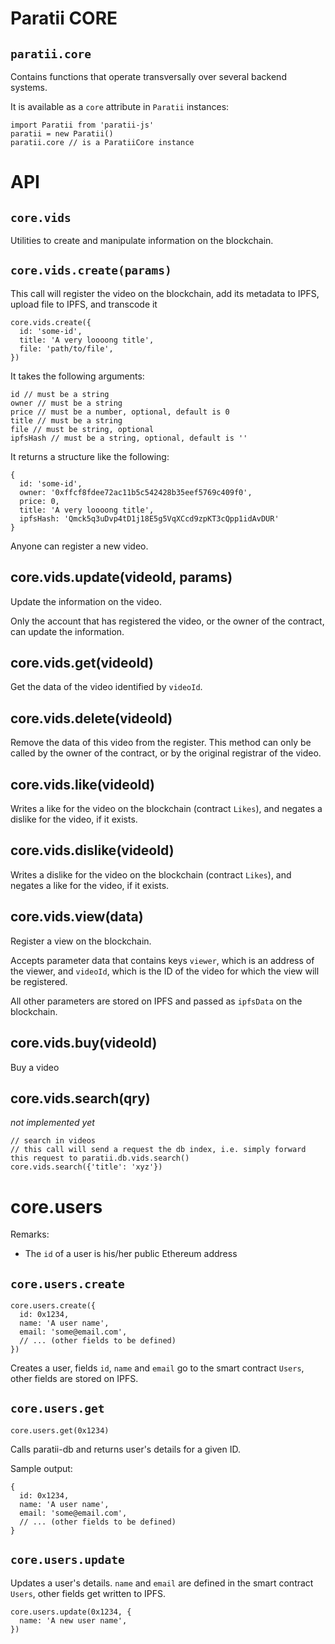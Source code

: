 # Paratii  CORE

## `paratii.core`

Contains functions that operate transversally over several backend systems.

It is available as a `core` attribute in `Paratii` instances:

    import Paratii from 'paratii-js'
    paratii = new Paratii()
    paratii.core // is a ParatiiCore instance


# API

## `core.vids`

Utilities to create and manipulate information on the blockchain.

##  `core.vids.create(params)`

This call will register the video on the blockchain, add its metadata to IPFS, upload file to IPFS, and transcode it


    core.vids.create({
      id: 'some-id',
      title: 'A very loooong title',
      file: 'path/to/file',
    })


It takes the following arguments:

    id // must be a string
    owner // must be a string
    price // must be a number, optional, default is 0
    title // must be a string
    file // must be string, optional
    ipfsHash // must be a string, optional, default is ''


It returns a structure like the following:

    {
      id: 'some-id',
      owner: '0xffcf8fdee72ac11b5c542428b35eef5769c409f0',
      price: 0,
      title: 'A very loooong title',
      ipfsHash: 'Qmck5q3uDvp4tD1j18E5g5VqXCcd9zpKT3cQpp1idAvDUR'
    }


Anyone can register a new video.


## core.vids.update(videoId, params)

Update the information on the video.

Only the account that has registered the video, or the owner of the contract, can update the information.

## core.vids.get(videoId)

Get the data of the video identified by `videoId`.


## core.vids.delete(videoId)

Remove the data of this video from the register. This method can only be called by the owner of the contract, or by the original registrar of the video.

## core.vids.like(videoId)

Writes a like for the video on the blockchain (contract `Likes`), and negates a dislike for the video, if it exists.

## core.vids.dislike(videoId)

Writes a dislike for the video on the blockchain (contract `Likes`), and negates a like for the video, if it exists.

## core.vids.view(data)

Register a view on the blockchain.

Accepts parameter data that contains keys `viewer`, which is an address of the viewer, and `videoId`, which is the ID of the video for which the view will be registered.

All other parameters are stored on IPFS and passed as `ipfsData` on the blockchain.

## core.vids.buy(videoId)

Buy a video


## core.vids.search(qry)

_not implemented yet_

    // search in videos
    // this call will send a request the db index, i.e. simply forward this request to paratii.db.vids.search()
    core.vids.search({'title': 'xyz'})

# core.users


Remarks:

  * The `id` of a user is his/her public Ethereum address

## `core.users.create`

    core.users.create({
      id: 0x1234,
      name: 'A user name',
      email: 'some@email.com',
      // ... (other fields to be defined)
    })

Creates a user, fields `id`, `name` and `email` go to the smart contract `Users`, other fields are stored on IPFS.

## `core.users.get`

    core.users.get(0x1234)

Calls paratii-db and returns user's details for a given ID.

Sample output:

    {
      id: 0x1234,
      name: 'A user name',
      email: 'some@email.com',
      // ... (other fields to be defined)
    }

## `core.users.update`

Updates a user's details. `name` and `email` are defined in the smart contract `Users`, other fields get written to IPFS.

    core.users.update(0x1234, {
      name: 'A new user name',
    })
